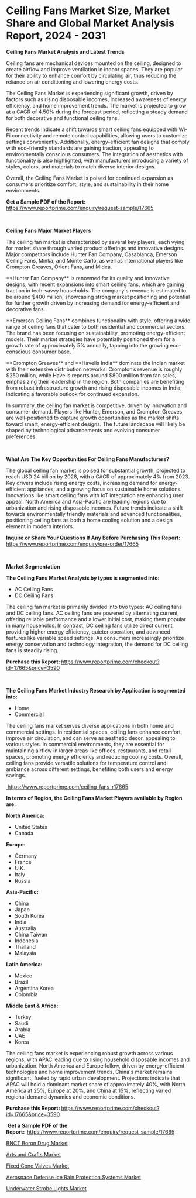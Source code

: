 <p><h1>Ceiling Fans Market Size, Market Share and Global Market Analysis Report, 2024 - 2031</h1></p><p><strong>Ceiling Fans Market Analysis and Latest Trends</strong></p>
<p><p>Ceiling fans are mechanical devices mounted on the ceiling, designed to create airflow and improve ventilation in indoor spaces. They are popular for their ability to enhance comfort by circulating air, thus reducing the reliance on air conditioning and lowering energy costs. </p><p>The Ceiling Fans Market is experiencing significant growth, driven by factors such as rising disposable incomes, increased awareness of energy efficiency, and home improvement trends. The market is projected to grow at a CAGR of 4.50% during the forecast period, reflecting a steady demand for both decorative and functional ceiling fans. </p><p>Recent trends indicate a shift towards smart ceiling fans equipped with Wi-Fi connectivity and remote control capabilities, allowing users to customize settings conveniently. Additionally, energy-efficient fan designs that comply with eco-friendly standards are gaining traction, appealing to environmentally conscious consumers. The integration of aesthetics with functionality is also highlighted, with manufacturers introducing a variety of styles, colors, and materials to match diverse interior designs. </p><p>Overall, the Ceiling Fans Market is poised for continued expansion as consumers prioritize comfort, style, and sustainability in their home environments.</p></p>
<p><strong>Get a Sample PDF of the Report:&nbsp;</strong> <a href="https://www.reportprime.com/enquiry/request-sample/17665?utm_campaign=1091&utm_medium=2&utm_source=Github&utm_content=ia&utm_term=27112024&utm_id=ceiling-fans">https://www.reportprime.com/enquiry/request-sample/17665</a></p>
<p>&nbsp;</p>
<p><strong>Ceiling Fans Major Market Players</strong></p>
<p><p>The ceiling fan market is characterized by several key players, each vying for market share through varied product offerings and innovative designs. Major competitors include Hunter Fan Company, Casablanca, Emerson Ceiling Fans, Minka, and Monte Carlo, as well as international players like Crompton Greaves, Orient Fans, and Midea.</p><p>**Hunter Fan Company** is renowned for its quality and innovative designs, with recent expansions into smart ceiling fans, which are gaining traction in tech-savvy households. The company's revenue is estimated to be around $400 million, showcasing strong market positioning and potential for further growth driven by increasing demand for energy-efficient and decorative fans.</p><p>**Emerson Ceiling Fans** combines functionality with style, offering a wide range of ceiling fans that cater to both residential and commercial sectors. The brand has been focusing on sustainability, promoting energy-efficient models. Their market strategies have potentially positioned them for a growth rate of approximately 5% annually, tapping into the growing eco-conscious consumer base.</p><p>**Crompton Greaves** and **Havells India** dominate the Indian market with their extensive distribution networks. Crompton’s revenue is roughly $250 million, while Havells reports around $800 million from fan sales, emphasizing their leadership in the region. Both companies are benefiting from robust infrastructure growth and rising disposable incomes in India, indicating a favorable outlook for continued expansion.</p><p>In summary, the ceiling fan market is competitive, driven by innovation and consumer demand. Players like Hunter, Emerson, and Crompton Greaves are well-positioned to capture growth opportunities as the market shifts toward smart, energy-efficient designs. The future landscape will likely be shaped by technological advancements and evolving consumer preferences.</p></p>
<p>&nbsp;</p>
<p><strong>What Are The Key Opportunities For Ceiling Fans Manufacturers?</strong></p>
<p><p>The global ceiling fan market is poised for substantial growth, projected to reach USD 24 billion by 2028, with a CAGR of approximately 4% from 2023. Key drivers include rising energy costs, increasing demand for energy-efficient appliances, and a growing focus on sustainable home solutions. Innovations like smart ceiling fans with IoT integration are enhancing user appeal. North America and Asia-Pacific are leading regions due to urbanization and rising disposable incomes. Future trends indicate a shift towards environmentally friendly materials and advanced functionalities, positioning ceiling fans as both a home cooling solution and a design element in modern interiors.</p></p>
<p><strong>Inquire or Share Your Questions If Any Before Purchasing This Report:</strong> <a href="https://www.reportprime.com/enquiry/pre-order/17665?utm_campaign=1091&utm_medium=2&utm_source=Github&utm_content=ia&utm_term=27112024&utm_id=ceiling-fans">https://www.reportprime.com/enquiry/pre-order/17665</a></p>
<p>&nbsp;</p>
<p><strong>Market Segmentation</strong></p>
<p><strong>The Ceiling Fans Market Analysis by types is segmented into:</strong></p>
<p><ul><li>AC Ceiling Fans</li><li>DC Ceiling Fans</li></ul></p>
<p><p>The ceiling fan market is primarily divided into two types: AC ceiling fans and DC ceiling fans. AC ceiling fans are powered by alternating current, offering reliable performance and a lower initial cost, making them popular in many households. In contrast, DC ceiling fans utilize direct current, providing higher energy efficiency, quieter operation, and advanced features like variable speed settings. As consumers increasingly prioritize energy conservation and technology integration, the demand for DC ceiling fans is steadily rising.</p></p>
<p><strong>Purchase this Report:&nbsp;</strong><a href="https://www.reportprime.com/checkout?id=17665&price=3590&utm_campaign=1091&utm_medium=2&utm_source=Github&utm_content=ia&utm_term=27112024&utm_id=ceiling-fans">https://www.reportprime.com/checkout?id=17665&price=3590</a></p>
<p>&nbsp;</p>
<p><strong>The Ceiling Fans Market Industry Research by Application is segmented into:</strong></p>
<p><ul><li>Home</li><li>Commercial</li></ul></p>
<p><p>The ceiling fans market serves diverse applications in both home and commercial settings. In residential spaces, ceiling fans enhance comfort, improve air circulation, and can serve as aesthetic decor, appealing to various styles. In commercial environments, they are essential for maintaining airflow in larger areas like offices, restaurants, and retail spaces, promoting energy efficiency and reducing cooling costs. Overall, ceiling fans provide versatile solutions for temperature control and ambiance across different settings, benefiting both users and energy savings.</p></p>
<p><a href="https://www.reportprime.com/ceiling-fans-r17665?utm_campaign=1091&utm_medium=2&utm_source=Github&utm_content=ia&utm_term=27112024&utm_id=ceiling-fans">&nbsp;https://www.reportprime.com/ceiling-fans-r17665</a></p>
<p><strong>In terms of Region, the Ceiling Fans Market Players available by Region are:</strong></p>
<p>
    <p> <strong> North America: </strong>
        <ul>
            <li>United States</li>
            <li>Canada</li>
        </ul>
        </p> 
    <p> <strong> Europe: </strong>
        <ul>
            <li>Germany</li>
            <li>France</li>
            <li>U.K.</li>
            <li>Italy</li>
            <li>Russia</li>
        </ul>
        </p> 
    <p> <strong> Asia-Pacific: </strong>
        <ul>
            <li>China</li>
            <li>Japan</li>
            <li>South Korea</li>
            <li>India</li>
            <li>Australia</li>
            <li>China Taiwan</li>
            <li>Indonesia</li>
            <li>Thailand</li>
            <li>Malaysia</li>
        </ul>
        </p> 
    <p> <strong> Latin America: </strong>
        <ul>
            <li>Mexico</li>
            <li>Brazil</li>
            <li>Argentina Korea</li>
            <li>Colombia</li>
        </ul>
        </p> 
    <p> <strong> Middle East & Africa: </strong>
        <ul>
            <li>Turkey</li>
            <li>Saudi</li>
            <li>Arabia</li>
            <li>UAE</li>
            <li>Korea</li>
        </ul>
    </p>
    </p>
<p><p>The ceiling fans market is experiencing robust growth across various regions, with APAC leading due to rising household disposable incomes and urbanization. North America and Europe follow, driven by energy-efficient technologies and home improvement trends. China's market remains significant, fueled by rapid urban development. Projections indicate that APAC will hold a dominant market share of approximately 40%, with North America at 25%, Europe at 20%, and China at 15%, reflecting varied regional demand dynamics and economic conditions.</p></p>
<p><strong>Purchase this Report: </strong><a href="https://www.reportprime.com/checkout?id=17665&price=3590&utm_campaign=1091&utm_medium=2&utm_source=Github&utm_content=ia&utm_term=27112024&utm_id=ceiling-fans">https://www.reportprime.com/checkout?id=17665&price=3590</a></p>
<p>&nbsp;<strong>Get a Sample PDF of the Report:&nbsp;&nbsp;</strong><a href="https://www.reportprime.com/enquiry/request-sample/17665?utm_campaign=1091&utm_medium=2&utm_source=Github&utm_content=ia&utm_term=27112024&utm_id=ceiling-fans">https://www.reportprime.com/enquiry/request-sample/17665</a></p>
<p><strong></strong></p>
<p><p><a href="https://issuu.com/reportprime-2/docs/bnct-boron-drug-market-size-2030.pp_3e08477010861e?utm_campaign=1091&utm_medium=2&utm_source=Github&utm_content=ia&utm_term=27112024&utm_id=ceiling-fans">BNCT Boron Drug Market</a></p><p><a href="https://github.com/MariaWashington76/Market-Research-Report-List-1/blob/main/arts-and-crafts-market.md?utm_campaign=1091&utm_medium=2&utm_source=Github&utm_content=ia&utm_term=27112024&utm_id=ceiling-fans">Arts and Crafts Market</a></p><p><a href="https://www.linkedin.com/pulse/detailed-analysis-fixed-cone-valves-market-decision-making-lfoac?utm_campaign=1091&utm_medium=2&utm_source=Github&utm_content=ia&utm_term=27112024&utm_id=ceiling-fans">Fixed Cone Valves Market</a></p><p><a href="https://issuu.com/reportprime-2/docs/aerospace-defense-ice-rain-protecti_a4ae0899298d66?utm_campaign=1091&utm_medium=2&utm_source=Github&utm_content=ia&utm_term=27112024&utm_id=ceiling-fans">Aerospace Defense Ice Rain Protection Systems Market</a></p><p><a href="https://www.linkedin.com/pulse/underwater-strobe-lights-market-velocity-52-cagr-trajectory-qiu4f?utm_campaign=1091&utm_medium=2&utm_source=Github&utm_content=ia&utm_term=27112024&utm_id=ceiling-fans">Underwater Strobe Lights Market</a></p></p>